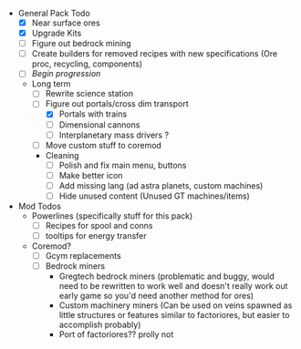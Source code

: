- General Pack Todo
	- [x] Near surface ores
	- [x] Upgrade Kits
	- [ ] Figure out bedrock mining
	- [ ] Create builders for removed recipes with new specifications (Ore proc, recycling, components)
	- [ ] *Begin progression*
	
	- Long term
		- [ ] Rewrite science station
		- [ ] Figure out portals/cross dim transport
			- [x] Portals with trains
			- [ ] Dimensional cannons
			- [ ] Interplanetary mass drivers ?
		- [ ] Move custom stuff to coremod

		- Cleaning
			- [ ] Polish and fix main menu, buttons
			- [ ] Make better icon
			- [ ] Add missing lang (ad astra planets, custom machines)
			- [ ] Hide unused content (Unused GT machines/items)

- Mod Todos
	-  Powerlines (specifically stuff for this pack)
		- [ ] Recipes for spool and conns
		- [ ] tooltips for energy transfer
	-  Coremod?
		- [ ] Gcym replacements
		- [ ]  Bedrock miners
			- Gregtech bedrock miners (problematic and buggy, would need to be rewritten to work well and doesn't really work out early game so you'd need another method for ores)
			- Custom machinery miners
			(Can be used on veins spawned as little structures or features similar to factoriores, but easier to accomplish probably)
			- Port of factoriores?? prolly not
	